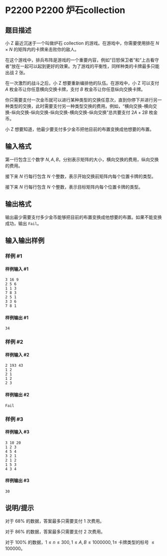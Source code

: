 # P2200 P2200 炉石collection

## 题目描述

小 Z 最近沉迷于一个叫做炉石 collection 的游戏。在游戏中，你需要使用排在 $N \times N$ 的矩阵内的卡牌来击败你的敌人。

在这个游戏中，排兵布阵是游戏的一个重要内容，例如“日怒保卫者”和“上古看守者”放在一起可以起到更好的效果。为了游戏的平衡性，同样种类的卡牌最多只能出战 $2$ 张。

在一次激烈的战斗之后，小 Z 想要重新编排他的队伍。在游戏中，小 Z 可以支付 $A$ 枚金币让你任意横向交换卡牌，支付 $B$ 枚金币让你任意纵向交换卡牌。

你只需要支付一次金币就可以进行某种类型的交换任意次，直到你停下并进行另一种类型的交换，此时需要支付另一种类型交换的费用。例如，“横向交换-横向交换-纵向交换-纵向交换-纵向交换-横向交换-纵向交换”总共要支付 $2A + 2B$ 枚金币。

小 Z 想要知道，他最少要支付多少金币把他目前的布置变换成他想要的布置。

## 输入格式

第一行包含三个数字 $N,A,B$，分别表示矩阵的大小，横向交换的费用，纵向交换的费用。

接下来 $N$ 行每行包含 $N$ 个整数，表示开始交换前矩阵内每个位置卡牌的类型。

接下来 $N$ 行每行包含 $N$ 个整数，表示目标矩阵内每个位置卡牌的类型。

## 输出格式

输出最少需要支付多少金币能够把目前的布置变换成他想要的布置。如果不能变换成功，输出 `Fail`。

## 输入输出样例

### 样例 #1

#### 样例输入 #1

```
3 16 9
2 5 6
1 1 3
7 8 3
2 5 1
3 3 6
7 8 1
```

#### 样例输出 #1

```
34
```

### 样例 #2

#### 样例输入 #2

```
2 193 43
1 2
2 1
1 2
2 3
```

#### 样例输出 #2

```
Fail
```

### 样例 #3

#### 样例输入 #3

```
3 10 20
1 2 3
4 5 4
3 2 1
2 1 2
1 5 3
4 3 4
```

#### 样例输出 #3

```
30
```

## 说明/提示

对于 $68\%$ 的数据，答案最多只需要支付 $1$ 次费用。

对于 $86\%$ 的数据，答案最多只需要支付 $2$ 次费用。

对于 $100\%$ 的数据，$1 \leq n \leq 300,1 \leq A,B \leq 1000000,1 \leq$ 卡牌类型的标号 $\leq 100000$。
